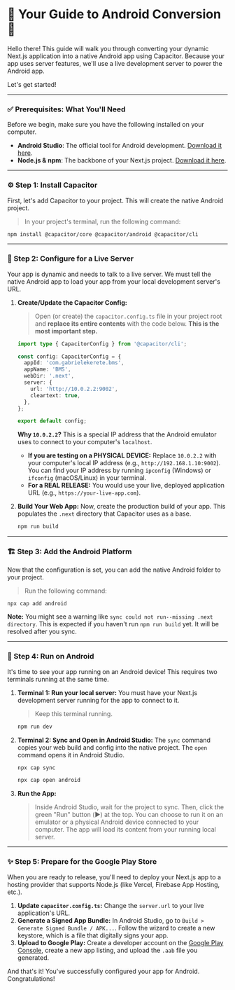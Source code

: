 
# 🌟 Your Guide to Android Conversion 🌟

Hello there! This guide will walk you through converting your dynamic Next.js application into a native Android app using Capacitor. Because your app uses server features, we'll use a live development server to power the Android app.

Let's get started!

---

### ✅ Prerequisites: What You'll Need

Before we begin, make sure you have the following installed on your computer.

- **Android Studio**: The official tool for Android development. [Download it here](https://developer.android.com/studio).
- **Node.js & npm**: The backbone of your Next.js project. [Download it here](https://nodejs.org/).

---

### ⚙️ Step 1: Install Capacitor

First, let's add Capacitor to your project. This will create the native Android project.

> In your project's terminal, run the following command:

```bash
npm install @capacitor/core @capacitor/android @capacitor/cli
```

---

### 🔌 Step 2: Configure for a Live Server

Your app is dynamic and needs to talk to a live server. We must tell the native Android app to load your app from your local development server's URL.

1.  **Create/Update the Capacitor Config:**
    > Open (or create) the `capacitor.config.ts` file in your project root and **replace its entire contents** with the code below. **This is the most important step.**

    ```typescript
    import type { CapacitorConfig } from '@capacitor/cli';

    const config: CapacitorConfig = {
      appId: 'com.gabrielekerete.bms',
      appName: 'BMS',
      webDir: '.next',
      server: {
        url: 'http://10.0.2.2:9002',
        cleartext: true,
      },
    };

    export default config;
    ```
    **Why `10.0.2.2`?** This is a special IP address that the Android emulator uses to connect to your computer's `localhost`.
    - **If you are testing on a PHYSICAL DEVICE:** Replace `10.0.2.2` with your computer's local IP address (e.g., `http://192.168.1.10:9002`). You can find your IP address by running `ipconfig` (Windows) or `ifconfig` (macOS/Linux) in your terminal.
    - **For a REAL RELEASE:** You would use your live, deployed application URL (e.g., `https://your-live-app.com`).

2.  **Build Your Web App:** Now, create the production build of your app. This populates the `.next` directory that Capacitor uses as a base.
    ```bash
    npm run build
    ```

---

### 🏗️ Step 3: Add the Android Platform

Now that the configuration is set, you can add the native Android folder to your project.

> Run the following command:

```bash
npx cap add android
```
**Note:** You might see a warning like `sync could not run--missing .next directory`. This is expected if you haven't run `npm run build` yet. It will be resolved after you sync.

---

### 📱 Step 4: Run on Android

It's time to see your app running on an Android device! This requires two terminals running at the same time.

1.  **Terminal 1: Run your local server:** You must have your Next.js development server running for the app to connect to it.
    > Keep this terminal running.
    ```bash
    npm run dev
    ```

2.  **Terminal 2: Sync and Open in Android Studio:** The `sync` command copies your web build and config into the native project. The `open` command opens it in Android Studio.
    ```bash
    npx cap sync
    ```
    ```bash
    npx cap open android
    ```

3.  **Run the App:**
    > Inside Android Studio, wait for the project to sync. Then, click the green "Run" button (▶️) at the top. You can choose to run it on an emulator or a physical Android device connected to your computer. The app will load its content from your running local server.

---

### ✨ Step 5: Prepare for the Google Play Store

When you are ready to release, you'll need to deploy your Next.js app to a hosting provider that supports Node.js (like Vercel, Firebase App Hosting, etc.).

1.  **Update `capacitor.config.ts`:** Change the `server.url` to your live application's URL.
2.  **Generate a Signed App Bundle:** In Android Studio, go to `Build > Generate Signed Bundle / APK...`. Follow the wizard to create a new keystore, which is a file that digitally signs your app.
3.  **Upload to Google Play:** Create a developer account on the [Google Play Console](https://play.google.com/console), create a new app listing, and upload the `.aab` file you generated.

And that's it! You've successfully configured your app for Android. Congratulations!
